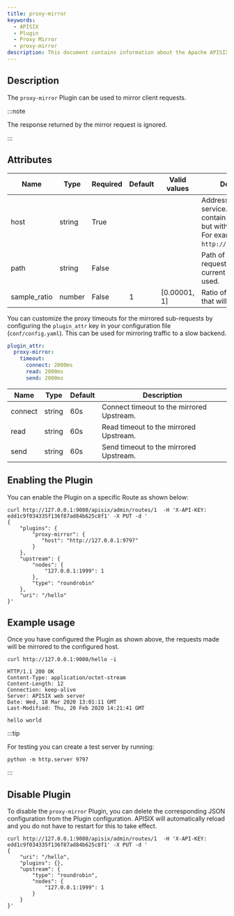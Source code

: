 ```yaml
---
title: proxy-mirror
keywords:
  - APISIX
  - Plugin
  - Proxy Mirror
  - proxy-mirror
description: This document contains information about the Apache APISIX proxy-mirror Plugin.
---
```

<!--
#
# Licensed to the Apache Software Foundation (ASF) under one or more
# contributor license agreements.  See the NOTICE file distributed with
# this work for additional information regarding copyright ownership.
# The ASF licenses this file to You under the Apache License, Version 2.0
# (the "License"); you may not use this file except in compliance with
# the License.  You may obtain a copy of the License at
#
#     http://www.apache.org/licenses/LICENSE-2.0
#
# Unless required by applicable law or agreed to in writing, software
# distributed under the License is distributed on an "AS IS" BASIS,
# WITHOUT WARRANTIES OR CONDITIONS OF ANY KIND, either express or implied.
# See the License for the specific language governing permissions and
# limitations under the License.
#
-->

## Description

The `proxy-mirror` Plugin can be used to mirror client requests.

:::note

The response returned by the mirror request is ignored.

:::

## Attributes

| Name         | Type   | Required | Default | Valid values | Description                                                                                                               |
|--------------|--------|----------|---------|--------------|---------------------------------------------------------------------------------------------------------------------------|
| host         | string | True     |         |              | Address of the mirror service. It needs to contain the scheme but without the path. For example, `http://127.0.0.1:9797`. |
| path         | string | False    |         |              | Path of the mirror request. If unspecified, current path will be used.                                                    |
| sample_ratio | number | False    | 1       | [0.00001, 1] | Ratio of the requests that will be mirrored.                                                                              |

You can customize the proxy timeouts for the mirrored sub-requests by configuring the `plugin_attr` key in your configuration file (`conf/config.yaml`). This can be used for mirroring traffic to a slow backend.

```yaml title="conf/config.yaml"
plugin_attr:
  proxy-mirror:
    timeout:
      connect: 2000ms
      read: 2000ms
      send: 2000ms
```

| Name    | Type   | Default | Description                               |
|---------|--------|---------|-------------------------------------------|
| connect | string | 60s     | Connect timeout to the mirrored Upstream. |
| read    | string | 60s     | Read timeout to the mirrored Upstream.    |
| send    | string | 60s     | Send timeout to the mirrored Upstream.    |

## Enabling the Plugin

You can enable the Plugin on a specific Route as shown below:

```shell
curl http://127.0.0.1:9080/apisix/admin/routes/1  -H 'X-API-KEY: edd1c9f034335f136f87ad84b625c8f1' -X PUT -d '
{
    "plugins": {
        "proxy-mirror": {
           "host": "http://127.0.0.1:9797"
        }
    },
    "upstream": {
        "nodes": {
            "127.0.0.1:1999": 1
        },
        "type": "roundrobin"
    },
    "uri": "/hello"
}'
```

## Example usage

Once you have configured the Plugin as shown above, the requests made will be mirrored to the configured host.

```shell
curl http://127.0.0.1:9080/hello -i
```

```shell
HTTP/1.1 200 OK
Content-Type: application/octet-stream
Content-Length: 12
Connection: keep-alive
Server: APISIX web server
Date: Wed, 18 Mar 2020 13:01:11 GMT
Last-Modified: Thu, 20 Feb 2020 14:21:41 GMT

hello world
```

:::tip

For testing you can create a test server by running:

```shell
python -m http.server 9797
```

:::

## Disable Plugin

To disable the `proxy-mirror` Plugin, you can delete the corresponding JSON configuration from the Plugin configuration. APISIX will automatically reload and you do not have to restart for this to take effect.

```shell
curl http://127.0.0.1:9080/apisix/admin/routes/1  -H 'X-API-KEY: edd1c9f034335f136f87ad84b625c8f1' -X PUT -d '
{
    "uri": "/hello",
    "plugins": {},
    "upstream": {
        "type": "roundrobin",
        "nodes": {
            "127.0.0.1:1999": 1
        }
    }
}'
```
